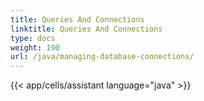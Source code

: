 ```yaml
---
title: Queries And Connections
linktitle: Queries And Connections
type: docs
weight: 190
url: /java/managing-database-connections/
---
```

{{< app/cells/assistant language="java" >}}